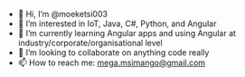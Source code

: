 - 👋 Hi, I’m @moeketsi003
- 👀 I’m interested in IoT, Java, C#, Python, and Angular
- 🌱 I’m currently learning Angular apps and using Angular at industry/corporate/organisational level
- 💞️ I’m looking to collaborate on anything code really
- 📫 How to reach me: mega.msimango@gmail.com

<!---
moeketsi003/moeketsi003 is a ✨ special ✨ repository because its `README.md` (this file) appears on your GitHub profile.
You can click the Preview link to take a look at your changes.
--->
